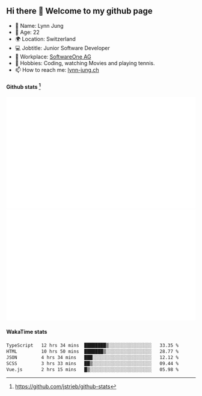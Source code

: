 ## Hi there 👋 Welcome to my github page

- 🧑 Name: Lynn Jung
- 🔞 Age: 22
- 🌍 Location: Switzerland
- 💻 Jobtitle: Junior Software Developer
- 🏢 Workplace: [SoftwareOne AG](https://www.softwareone.com/)
- 🎾 Hobbies: Coding, watching Movies and playing tennis.
- 📫 How to reach me: [lynn-jung.ch](https://lynn-jung.ch/)


#### Github stats [^1]
![](https://github.com/lynn-jung/github-stats/blob/master/generated/overview.svg)  ![](https://github.com/lynn-jung/github-stats/blob/master/generated/languages.svg)


#### WakaTime stats
<!--START_SECTION:waka-->
```text
TypeScript   12 hrs 34 mins  ████████▒░░░░░░░░░░░░░░░░   33.35 % 
HTML         10 hrs 50 mins  ███████▒░░░░░░░░░░░░░░░░░   28.77 % 
JSON         4 hrs 34 mins   ███░░░░░░░░░░░░░░░░░░░░░░   12.12 % 
SCSS         3 hrs 33 mins   ██▒░░░░░░░░░░░░░░░░░░░░░░   09.44 % 
Vue.js       2 hrs 15 mins   █▒░░░░░░░░░░░░░░░░░░░░░░░   05.98 % 
```
<!--END_SECTION:waka-->

[^1]: https://github.com/jstrieb/github-stats
